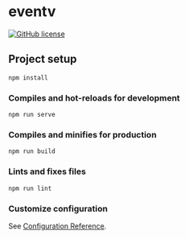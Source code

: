 # eventv
[![GitHub license](https://img.shields.io/github/license/Naereen/StrapDown.js.svg)](https://github.com/Adarshreddyash/Eventv/blob/master/LICENSE)

## Project setup
```
npm install
```

### Compiles and hot-reloads for development
```
npm run serve
```

### Compiles and minifies for production
```
npm run build
```

### Lints and fixes files
```
npm run lint
```

### Customize configuration
See [Configuration Reference](https://cli.vuejs.org/config/).
